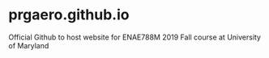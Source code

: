 # prgaero.github.io
Official Github to host website for ENAE788M 2019 Fall course at University of Maryland
